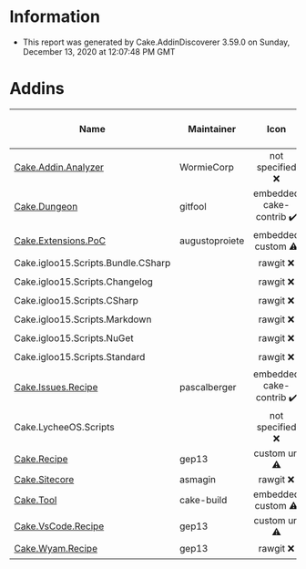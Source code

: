 # Information

- This report was generated by Cake.AddinDiscoverer 3.59.0 on Sunday, December 13, 2020 at 12:07:48 PM GMT

# Addins

| Name | Maintainer | Icon | Transferred to cake-contrib | License | Repository |
| --- | --- | :---: | :---: | :---: | :---: |
| [Cake.Addin.Analyzer](https://wormiecorp.github.io/Cake.Addin.Analyzer/) | WormieCorp | not specified :x: |  :x: | MIT :heavy_check_mark: | true :heavy_check_mark: |
| [Cake.Dungeon](https://github.com/gitfool/Cake.Dungeon) | gitfool | embedded cake-contrib :heavy_check_mark: |  :x: | MIT :heavy_check_mark: | .git missing :warning: |
| [Cake.Extensions.PoC](https://github.com/augustoproiete/cake-extensions) | augustoproiete | embedded custom :warning: |  :x: | MIT :heavy_check_mark: | .git missing :warning: |
| Cake.igloo15.Scripts.Bundle.CSharp |  | rawgit :x: |  :x: | MIT :heavy_check_mark: | false :x: |
| Cake.igloo15.Scripts.Changelog |  | rawgit :x: |  :x: | MIT :heavy_check_mark: | false :x: |
| Cake.igloo15.Scripts.CSharp |  | rawgit :x: |  :x: | MIT :heavy_check_mark: | false :x: |
| Cake.igloo15.Scripts.Markdown |  | rawgit :x: |  :x: | MIT :heavy_check_mark: | false :x: |
| Cake.igloo15.Scripts.NuGet |  | rawgit :x: |  :x: | MIT :heavy_check_mark: | false :x: |
| Cake.igloo15.Scripts.Standard |  | rawgit :x: |  :x: | MIT :heavy_check_mark: | false :x: |
| [Cake.Issues.Recipe](https://github.com/cake-contrib/Cake.Issues.Recipe) | pascalberger | embedded cake-contrib :heavy_check_mark: |  :heavy_check_mark: | MIT :heavy_check_mark: | true :heavy_check_mark: |
| Cake.LycheeOS.Scripts |  | not specified :x: |  :x: |  :x: | false :x: |
| [Cake.Recipe](https://github.com/cake-contrib/Cake.Recipe) | gep13 | custom url :warning: |  :heavy_check_mark: | MIT :heavy_check_mark: | true :heavy_check_mark: |
| [Cake.Sitecore](https://github.com/asmagin/Cake.Sitecore) | asmagin | rawgit :x: |  :x: |  :x: | false :x: |
| [Cake.Tool](https://cakebuild.net/) | cake-build | embedded custom :warning: |  :x: | MIT :heavy_check_mark: | .git missing :warning: |
| [Cake.VsCode.Recipe](https://github.com/cake-contrib/Cake.VsCode.Recipe) | gep13 | custom url :warning: |  :heavy_check_mark: | MIT :heavy_check_mark: | true :heavy_check_mark: |
| [Cake.Wyam.Recipe](https://github.com/cake-contrib/Cake.Wyam.Recipe) | gep13 | rawgit :x: |  :heavy_check_mark: | MIT :heavy_check_mark: | true :heavy_check_mark: |
